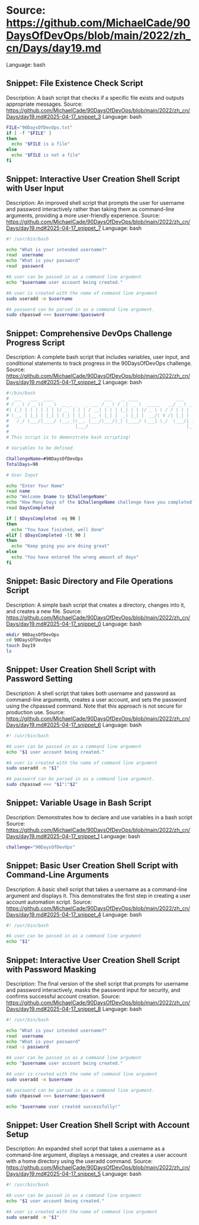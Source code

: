 # Source: https://github.com/MichaelCade/90DaysOfDevOps/blob/main/2022/zh_cn/Days/day19.md
Language: bash

## Snippet: File Existence Check Script
Description: A bash script that checks if a specific file exists and outputs appropriate messages.
Source: https://github.com/MichaelCade/90DaysOfDevOps/blob/main/2022/zh_cn/Days/day19.md#2025-04-17_snippet_3
Language: bash

```bash
FILE="90DaysOfDevOps.txt"
if [ -f "$FILE" ]
then 
  echo "$FILE is a file"
else 
  echo "$FILE is not a file"
fi
```

## Snippet: Interactive User Creation Shell Script with User Input
Description: An improved shell script that prompts the user for username and password interactively rather than taking them as command-line arguments, providing a more user-friendly experience.
Source: https://github.com/MichaelCade/90DaysOfDevOps/blob/main/2022/zh_cn/Days/day19.md#2025-04-17_snippet_7
Language: bash

```bash
#! /usr/bin/bash

echo "What is your intended username?"
read  username
echo "What is your password"
read  password

#A user can be passed in as a command line argument
echo "$username user account being created."

#A user is created with the name of command line argument
sudo useradd -m $username

#A password can be parsed in as a command line argument.
sudo chpasswd <<< $username:$password
```

## Snippet: Comprehensive DevOps Challenge Progress Script
Description: A complete bash script that includes variables, user input, and conditional statements to track progress in the 90DaysOfDevOps challenge.
Source: https://github.com/MichaelCade/90DaysOfDevOps/blob/main/2022/zh_cn/Days/day19.md#2025-04-17_snippet_2
Language: bash

```bash
#!/bin/bash
#  ___   ___  ____                   ___   __ ____              ___
# / _ \ / _ \|  _ \  __ _ _   _ ___ / _ \ / _|  _ \  _____   __/ _ \ _ __  ___
#| (_) | | | | | | |/ _` | | | / __| | | | |_| | | |/ _ \ \ / / | | | '_ \/ __|
# \__, | |_| | |_| | (_| | |_| \__ \ |_| |  _| |_| |  __/\ V /| |_| | |_) \__ \
#   /_/ \___/|____/ \__,_|\__, |___/\___/|_| |____/ \___| \_/  \___/| .__/|___/
#                         |___/                                     |_|
#
# This script is to demonstrate bash scripting!

# Variables to be defined

ChallengeName=#90DaysOfDevOps
TotalDays=90

# User Input

echo "Enter Your Name"
read name
echo "Welcome $name to $ChallengeName"
echo "How Many Days of the $ChallengeName challenge have you completed?"
read DaysCompleted

if [ $DaysCompleted -eq 90 ]
then
  echo "You have finished, well done"
elif [ $DaysCompleted -lt 90 ]
then
  echo "Keep going you are doing great"
else
  echo "You have entered the wrong amount of days"
fi
```

## Snippet: Basic Directory and File Operations Script
Description: A simple bash script that creates a directory, changes into it, and creates a new file.
Source: https://github.com/MichaelCade/90DaysOfDevOps/blob/main/2022/zh_cn/Days/day19.md#2025-04-17_snippet_0
Language: bash

```bash
mkdir 90DaysOfDevOps
cd 90DaysOfDevOps
touch Day19
ls
```

## Snippet: User Creation Shell Script with Password Setting
Description: A shell script that takes both username and password as command-line arguments, creates a user account, and sets the password using the chpasswd command. Note that this approach is not secure for production use.
Source: https://github.com/MichaelCade/90DaysOfDevOps/blob/main/2022/zh_cn/Days/day19.md#2025-04-17_snippet_6
Language: bash

```bash
#! /usr/bin/bash

#A user can be passed in as a command line argument
echo "$1 user account being created."

#A user is created with the name of command line argument
sudo useradd -m "$1"

#A password can be parsed in as a command line argument.
sudo chpasswd <<< "$1":"$2"
```

## Snippet: Variable Usage in Bash Script
Description: Demonstrates how to declare and use variables in a bash script
Source: https://github.com/MichaelCade/90DaysOfDevOps/blob/main/2022/zh_cn/Days/day19.md#2025-04-17_snippet_1
Language: bash

```bash
challenge="90DaysOfDevOps"
```

## Snippet: Basic User Creation Shell Script with Command-Line Arguments
Description: A basic shell script that takes a username as a command-line argument and displays it. This demonstrates the first step in creating a user account automation script.
Source: https://github.com/MichaelCade/90DaysOfDevOps/blob/main/2022/zh_cn/Days/day19.md#2025-04-17_snippet_4
Language: bash

```bash
#! /usr/bin/bash

#A user can be passed in as a command line argument
echo "$1"
```

## Snippet: Interactive User Creation Shell Script with Password Masking
Description: The final version of the shell script that prompts for username and password interactively, masks the password input for security, and confirms successful account creation.
Source: https://github.com/MichaelCade/90DaysOfDevOps/blob/main/2022/zh_cn/Days/day19.md#2025-04-17_snippet_8
Language: bash

```bash
#! /usr/bin/bash

echo "What is your intended username?"
read  username
echo "What is your password"
read -s password

#A user can be passed in as a command line argument
echo "$username user account being created."

#A user is created with the name of command line argument
sudo useradd -m $username

#A password can be parsed in as a command line argument.
sudo chpasswd <<< $username:$password

echo "$username user created successfully!"
```

## Snippet: User Creation Shell Script with Account Setup
Description: An expanded shell script that takes a username as a command-line argument, displays a message, and creates a user account with a home directory using the useradd command.
Source: https://github.com/MichaelCade/90DaysOfDevOps/blob/main/2022/zh_cn/Days/day19.md#2025-04-17_snippet_5
Language: bash

```bash
#! /usr/bin/bash

#A user can be passed in as a command line argument
echo "$1 user account being created."

#A user is created with the name of command line argument
sudo useradd -m "$1"
```